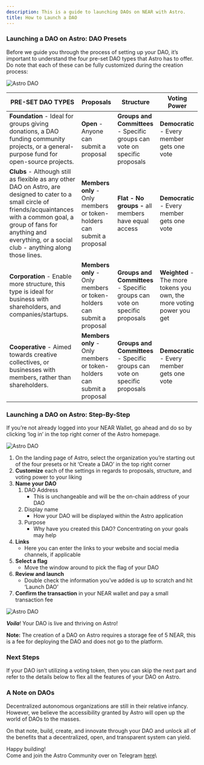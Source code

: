 ```yaml
---
description: This is a guide to launching DAOs on NEAR with Astro.
title: How to Launch a DAO
---
```

### **Launching a DAO on Astro: DAO Presets**

Before we guide you through the process of setting up your DAO, it’s important to understand the four pre-set DAO types that Astro has to offer. Do note that each of these can be fully customized during the creation process:

![Astro DAO](@site/static/img/astrodao1.png)



| **PRE-SET DAO TYPES**                                                                                                                                                                                                                                                      | **Proposals**                                                                                  | **Structure**                                                                                      | **Voting Power**                                                      |
| -------------------------------------------------------------------------------------------------------------------------------------------------------------------------------------------------------------------------------------------------------------------------- | ---------------------------------------------------------------------------------------------- | -------------------------------------------------------------------------------------------------- | --------------------------------------------------------------------- |
| **Foundation** - Ideal for groups giving donations, a DAO funding community projects, or a general-purpose fund for open-source projects.<br/>                                                                                                          | **Open** - Anyone can submit a proposal                                                        | **Groups and Committees** - Specific groups can vote on specific proposals| **Democratic** - Every member gets one vote<br/>  |
| **Clubs** - Although still as flexible as any other DAO on Astro, are designed to cater to a small circle of friends/acquaintances with a common goal, a group of fans for anything and everything, or a social club - anything along those lines.<br/> | **Members only** - Only members or token-holders can submit a proposal<br/> | **Flat - No groups -** all members have equal access                                               | **Democratic** - Every member gets one vote                           |
| **Corporation** - Enable more structure, this type is ideal for business with shareholders, and companies/startups.<br/>                                                                                                                           | **Members only** - Only members or token-holders can submit a proposal                         | **Groups and Committees** - Specific groups can vote on specific proposals                         | **Weighted** - The more tokens you own, the more voting power you get |
| **Cooperative** - Aimed towards creative collectives, or businesses with members, rather than shareholders.<br/>                                                                                                     | **Members only** - Only members or token-holders can submit a proposal                         | **Groups and Committees** - Specific groups can vote on specific proposals                         | **Democratic** - Every member gets one vote                           |

### **Launching a DAO on Astro: Step-By-Step**

If you’re not already logged into your NEAR Wallet, go ahead and do so by clicking ‘log in’ in the top right corner of the Astro homepage.

![Astro DAO](@site/static/img/astrodao2.png)

1. On the landing page of Astro, select the organization you’re starting out of the four presets or hit ‘Create a DAO’ in the top right corner
2. **Customize** each of the settings in regards to proposals, structure, and voting power to your liking
3. **Name your DAO**
   1. DAO Address
      * This is unchangeable and will be the on-chain address of your DAO
   2. Display name
      * How your DAO will be displayed within the Astro application
   3. Purpose
      * Why have you created this DAO? Concentrating on your goals may help
4. **Links**
   * Here you can enter the links to your website and social media channels, if applicable
5. **Select a flag**
   * Move the window around to pick the flag of your DAO
6. **Review and launch**
   * Double check the information you’ve added is up to scratch and hit ‘Launch DAO’
7. **Confirm the transaction** in your NEAR wallet and pay a small transaction fee

![Astro DAO](@site/static/img/astrodao3.png)

_**Voila**_! Your DAO is live and thriving on Astro!

**Note:** The creation of a DAO on Astro requires a storage fee of 5 NEAR, this is a fee for deploying the DAO and does not go to the platform.

### Next Steps

If your DAO isn’t utilizing a voting token, then you can skip the next part and refer to the details below to flex all the features of your DAO on Astro.

### A Note on DAOs

Decentralized autonomous organizations are still in their relative infancy. However, we believe the accessibility granted by Astro will open up the world of DAOs to the masses.&#x20;

On that note, build, create, and innovate through your DAO and unlock all of the benefits that a decentralized, open, and transparent system can yield.

Happy building! \
Come and join the Astro Community over on Telegram [here](https://t.me/astro\_near)\
